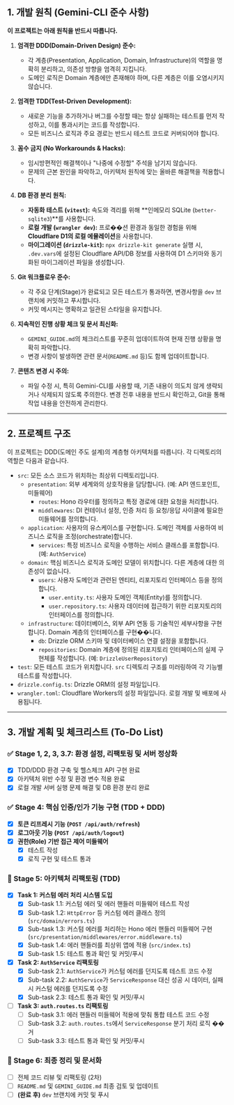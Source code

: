 ## 1. 개발 원칙 (Gemini-CLI 준수 사항)

**이 프로젝트는 아래 원칙을 반드시 따릅니다.**

1.  **엄격한 DDD(Domain-Driven Design) 준수:**
    - 각 계층(Presentation, Application, Domain, Infrastructure)의 역할을 명확히 분리하고, 의존성 방향을 엄격히 지킵니다.
    - 도메인 로직은 Domain 계층에만 존재해야 하며, 다른 계층은 이를 오염시키지 않습니다.

2.  **엄격한 TDD(Test-Driven Development):**
    - 새로운 기능을 추가하거나 버그를 수정할 때는 항상 실패하는 테스트를 먼저 작성하고, 이를 통과시키는 코드를 작성합니다.
    - 모든 비즈니스 로직과 주요 경로는 반드시 테스트 코드로 커버되어야 합니다.

3.  **꼼수 금지 (No Workarounds & Hacks):**
    - 임시방편적인 해결책이나 "나중에 수정할" 주석을 남기지 않습니다.
    - 문제의 근본 원인을 파악하고, 아키텍처 원칙에 맞는 올바른 해결책을 적용합니다.

4.  **DB 환경 분리 원칙:**
    - **자동화 테스트 (`vitest`):** 속도와 격리를 위해 **인메모리 SQLite (`better-sqlite3`)**를 사용합니다.
    - **로컬 개발 (`wrangler dev`):** 프로��션 환경과 동일한 경험을 위해 **Cloudflare D1의 로컬 에뮬레이션**을 사용합니다.
    - **마이그레이션 (`drizzle-kit`):** `npx drizzle-kit generate` 실행 시, `.dev.vars`에 설정된 Cloudflare API/DB 정보를 사용하여 D1 스키마와 동기화된 마이그레이션 파일을 생성합니다.

5.  **Git 워크플로우 준수:**
    - 각 주요 단계(Stage)가 완료되고 모든 테스트가 통과하면, 변경사항을 `dev` 브랜치에 커밋하고 푸시합니다.
    - 커밋 메시지는 명확하고 일관된 스타일을 유지합니다.

6.  **지속적인 진행 상황 체크 및 문서 최신화:**
    - `GEMINI_GUIDE.md`의 체크리스트를 꾸준히 업데이트하여 현재 진행 상황을 명확히 파악합니다.
    - 변경 사항이 발생하면 관련 문서(`README.md` 등)도 함께 업데이트합니다.

7.  **콘텐츠 변경 시 주의:** 
    - 파일 수정 시, 특히 Gemini-CLI를 사용할 때, 기존 내용이 의도치 않게 생략되거나 삭제되지 않도록 주의한다. 변경 전후 내용을 반드시 확인하고, Git을 통해 작업 내용을 안전하게 관리한다.

---

## 2. 프로젝트 구조

이 프로젝트는 DDD(도메인 주도 설계)의 계층형 아키텍처를 따릅니다. 각 디렉토리의 역할은 다음과 같습니다.

-   `src`: 모든 소스 코드가 위치하는 최상위 디렉토리입니다.
    -   `presentation`: 외부 세계와의 상호작용을 담당합니다. (예: API 엔드포인트, 미들웨어)
        -   `routes`: Hono 라우터를 정의하고 특정 경로에 대한 요청을 처리합니다.
        -   `middlewares`: DI 컨테이너 설정, 인증 처리 등 요청/응답 사이클에 필요한 미들웨어를 정의합니다.
    -   `application`: 사용자의 유스케이스를 구현합니다. 도메인 객체를 사용하여 비즈니스 로직을 조정(orchestrate)합니다.
        -   `services`: 특정 비즈니스 로직을 수행하는 서비스 클래스를 포함합니다. (예: `AuthService`)
    -   `domain`: 핵심 비즈니스 로직과 도메인 모델이 위치합니다. 다른 계층에 대한 의존성이 없습니다.
        -   `users`: 사용자 도메인과 관련된 엔티티, 리포지토리 인터페이스 등을 정의합니다.
            -   `user.entity.ts`: 사용자 도메인 객체(Entity)를 정의합니다.
            -   `user.repository.ts`: 사용자 데이터에 접근하기 위한 리포지토리의 인터페이스를 정의합니다.
    -   `infrastructure`: 데이터베이스, 외부 API 연동 등 기술적인 세부사항을 구현합니다. Domain 계층의 인터페이스를 구현��니다.
        -   `db`: Drizzle ORM 스키마 및 데이터베이스 연결 설정을 포함합니다.
        -   `repositories`: Domain 계층에 정의된 리포지토리 인터페이스의 실제 구현체를 작성합니다. (예: `DrizzleUserRepository`)
-   `test`: 모든 테스트 코드가 위치합니다. `src` 디렉토리 구조를 미러링하여 각 기능별 테스트를 작성합니다.
-   `drizzle.config.ts`: Drizzle ORM의 설정 파일입니다.
-   `wrangler.toml`: Cloudflare Workers의 설정 파일입니다. 로컬 개발 및 배포에 사용됩니다.

---

## 3. 개발 계획 및 체크리스트 (To-Do List)

### ✅ Stage 1, 2, 3, 3.7: 환경 설정, 리팩토링 및 서버 정상화
- [x] TDD/DDD 환경 구축 및 헬스체크 API 구현 완료
- [x] 아키텍처 위반 수정 및 환경 변수 적용 완료
- [x] 로컬 개발 서버 실행 문제 해결 및 DB 환경 분리 완료

### ✅ Stage 4: 핵심 인증/인가 기능 구현 (TDD + DDD)
- [x] **토큰 리프레시 기능 (`POST /api/auth/refresh`)**
- [x] **로그아웃 기능 (`POST /api/auth/logout`)**
- [x] **권한(Role) 기반 접근 제어 미들웨어**
    - [x] 테스트 작성
    - [x] 로직 구현 및 테스트 통과

### 🔲 Stage 5: 아키텍처 리팩토링 (TDD)
- [x] **Task 1: 커스텀 에러 처리 시스템 도입**
    - [x] Sub-task 1.1: 커스텀 에러 및 에러 핸들러 미들웨어 테스트 작성
    - [x] Sub-task 1.2: `HttpError` 등 커스텀 에러 클래스 정의 (`src/domain/errors.ts`)
    - [x] Sub-task 1.3: 커스텀 에러를 처리하는 Hono 에러 핸들러 미들웨어 구현 (`src/presentation/middlewares/error.middleware.ts`)
    - [x] Sub-task 1.4: 에러 핸들러를 최상위 앱에 적용 (`src/index.ts`)
    - [x] Sub-task 1.5: 테스트 통과 확인 및 커밋/푸시
- [x] **Task 2: `AuthService` 리팩토링**
    - [x] Sub-task 2.1: `AuthService`가 커스텀 에러를 던지도록 테스트 코드 수정
    - [x] Sub-task 2.2: `AuthService`가 `ServiceResponse` 대신 성공 시 데이터, 실패 시 커스텀 에러를 던지도록 수정
    - [x] Sub-task 2.3: 테스트 통과 확인 및 커밋/푸시
- [ ] **Task 3: `auth.routes.ts` 리팩토링**
    - [ ] Sub-task 3.1: 에러 핸들러 미들웨어 적용에 맞춰 통합 테스트 코드 수정
    - [ ] Sub-task 3.2: `auth.routes.ts`에서 `ServiceResponse` 분기 처리 로직 ��거
    - [ ] Sub-task 3.3: 테스트 통과 확인 및 커밋/푸시

### 🔲 Stage 6: 최종 정리 및 문서화
- [ ] 전체 코드 리뷰 및 리팩토링 (2차)
- [ ] `README.md` 및 `GEMINI_GUIDE.md` 최종 검토 및 업데이트
- [ ] **(완료 후)** `dev` 브랜치에 커밋 및 푸시
